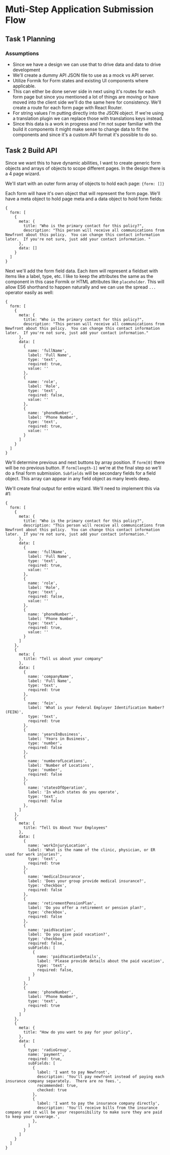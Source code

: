 # Muti-Step Application Submission Flow

## Task 1 Planning

### Assumptions

- Since we have a design we can use that to drive data and data to drive development
- We'll create a dummy API JSON file to use as a mock vs API server.
- Utilize Formik for Form states and existing UI components where applicable.
- This can either be done server side in next using it's routes for each form page but since you mentioned a lot of things are moving or have moved into the client side we'll do the same here for consistency. We'll create a route for each form page with React Router.
- For string values I'm putting directly into the JSON object. If we're using a translation plugin we can replace those with translations keys instead.
- Since this data is a work in progress and I'm not super familiar with the build it components it might make sense to change data to fit the components and since it's a custom API format it's possible to do so.

## Task 2 Build API

Since we want this to have dynamic abilities, I want to create generic form objects and arrays of objects to scope different pages. In the design there is a 4 page wizard.

We'll start with an outer form array of objects to hold each page:
`{form: []}`

Each form will have it's own object that will represent the form page. We'll have a meta object to hold page meta and a data object to hold form fields:

```
{
  form: [
    {
      meta: {
        title: "Who is the primary contact for this policy?",
        description: "This person will receive all communications from Newfront about this policy.  You can change this contact information later.  If you're not sure, just add your contact information. "
      },
      data: []
    }
  ]
}
```

Next we'll add the form field data. Each item will represent a fieldset with items like a label, type, etc. I like to keep the attributes the same as the component in this case Formik or HTML attributes like `placeholder`. This will allow ES6 shorthand to happen naturally and we can use the spread `...` operator easily as well:

```
{
  form: [
    {
      meta: {
        title: "Who is the primary contact for this policy?",
        description: "This person will receive all communications from Newfront about this policy.  You can change this contact information later.  If you're not sure, just add your contact information."
      },
      data: [
        {
          name: 'fullName',
          label: 'Full Name',
          type: 'text',
          required: true,
          value: ''
        },
        {
          name: 'role',
          label: 'Role',
          type: 'text',
          required: false,
          value: ''
        },
        {
          name: 'phoneNumber',
          label: 'Phone Number',
          type: 'text',
          required: true,
          value: ''
        }
      ]
    }
  ]
}
```

We'll determine previous and next buttons by array position. If `form[0]` there will be no previous button. If `form[length-1]` we're at the final step so we'll do a final form submission. `Subfields` will be secondary fields for a field object. This array can appear in any field object as many levels deep.

We'll create final output for entire wizard. We'll need to implement this via #1:

```
{
  form: [
    {
      meta: {
        title: "Who is the primary contact for this policy?",
        description: "This person will receive all communications from Newfront about this policy.  You can change this contact information later.  If you're not sure, just add your contact information."
      },
      data: [
        {
          name: 'fullName',
          label: 'Full Name',
          type: 'text',
          required: true,
          value: ''
        },
        {
          name: 'role',
          label: 'Role',
          type: 'text',
          required: false,
          value: ''
        },
        {
          name: 'phoneNumber',
          label: 'Phone Number',
          type: 'text',
          required: true,
          value: ''
        }
      ]
    },
    {
      meta: {
        title: "Tell us about your company"
      },
      data: [
        {
          name: 'companyName',
          label: 'Full Name',
          type: 'text',
          required: true
        },
        {
          name: 'fein',
          label: 'What is your Federal Employer Identification Number? (FEIN)',
          type: 'text',
          required: true
        },
        {
          name: 'yearsInBusiness',
          label: 'Years in Business',
          type: 'number',
          required: false
        },
        {
          name: 'numberofLocations',
          label: 'Number of Locations',
          type: 'number',
          required: false
        },
        {
          name: 'statesOfOperation',
          label: 'In which states do you operate',
          type: 'text',
          required: false
        },
      ]
    },
    {
      meta: {
        title: "Tell Us About Your Employees"
      },
      data: [
        {
          name: 'workInjuryLocation',
          label: 'What is the name of the clinic, physician, or ER used for work injuries?',
          type: 'text',
          required: true
        },
        {
          name: 'medicalInsurance',
          label: 'Does your group provide medical insurance?',
          type: 'checkbox',
          required: false
        },
        {
          name: 'retirementPensionPlan',
          label: 'Do you offer a retirement or pension plan?',
          type: 'checkbox',
          required: false
        },
        {
          name: 'paidVacation',
          label: 'Do you give paid vacation?',
          type: 'checkbox',
          required: false,
          subFields: [
            {
              name: 'paidVacationDetails',
              label: 'Please provide details about the paid vacation',
              type: 'text',
              required: false,
            }
          ]
        },
        {
          name: 'phoneNumber',
          label: 'Phone Number',
          type: 'text',
          required: true
        }
      ]
    },
    {
      meta: {
        title: "How do you want to pay for your policy",
      },
      data: [
        {
          type: 'radioGroup',
          name: 'payment',
          required: true,
          subFields: [
            {
              label: 'I want to pay Newfront',
              description: 'You'll pay newfront instead of paying each insurance company separately.  There are no fees.',
              recommended: true,
              checked: true
            },
            {
              label: 'I want to pay the insurance company directly',
              description: 'You'll receive bills from the insurance company and it will be your responsibility to make sure they are paid to keep your coverage.',
            },
          ]
        }
      ]
    }
  ]
}
```
